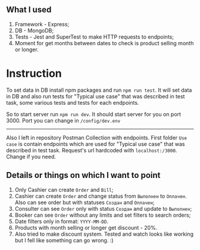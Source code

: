 ## What I used

1. Framework - Express;
2. DB - MongoDB;
3. Tests - Jest and SuperTest to make HTTP requests to endpoints;
4. Moment for get months between dates to check is product selling month or longer.

# Instruction

To set data in DB install npm packages and run `npm run test`. It will set data in DB and also run tests for "Typical use case" that was described in test task, some various tests and tests for each endpoints.

So to start server run `npm run dev`. It should start server for you on port 3000. Port you can change in `/config/dev.env`

***

Also I left in repository Postman Collection with endpoints. First folder `Use case` is contain endpoints which are used for "Typical use case" that was described in test task. Request's url hardcoded with `localhost:/3000`. Change if you need.

## Details or things on which I want to point

1. Only Cashier can create `Order` and `Bill`;
2. Cashier can create `Order` and change status from `Выполнен` to `Оплачен`. Also can see order but with statuses `Создан` and `Оплачен`;
3. Consulter can see `Order` only with status `Создан` and update to `Выполнен`;
4. Booker can see `Order` without any limits and set filters to search orders;
5. Date filters only in format: `YYYY-MM-DD`.
6. Products with month selling or longer get discount - 20%.
7. Also tried to make discount system. Tested and watch looks like working but I fell like something can go wrong. :)